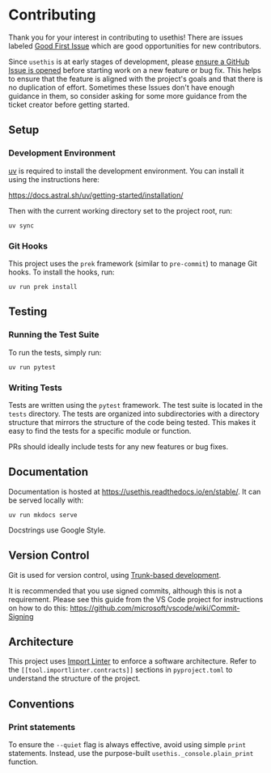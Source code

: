 # Contributing

Thank you for your interest in contributing to usethis! There are issues labeled
[Good First Issue](https://github.com/usethis-python/usethis-python/issues?q=is%3Aissue%20state%3Aopen%20label%3A%22good%20first%20issue%22)
which are good opportunities for new contributors.

Since `usethis` is at early stages of development, please
[ensure a GitHub Issue is opened](https://github.com/usethis-python/usethis-python/issues)
before starting work on a new feature or bug fix. This helps to ensure that the
feature is aligned with the project's goals and that there is no duplication of effort. Sometimes these Issues don't have enough guidance in them, so consider asking for some more guidance from the ticket creator before getting started.

## Setup

### Development Environment

[uv](https://github.com/astral-sh/uv) is required to install the development
environment. You can install it using the instructions here:

<https://docs.astral.sh/uv/getting-started/installation/>

Then with the current working directory set to the project root, run:

```shell
uv sync
```

### Git Hooks

This project uses the `prek` framework (similar to `pre-commit`) to manage Git hooks. To install the hooks,
run:

```shell
uv run prek install
```

## Testing

### Running the Test Suite

To run the tests, simply run:

```shell
uv run pytest
```

### Writing Tests

Tests are written using the `pytest` framework. The test suite is located in the
`tests` directory. The tests are organized into subdirectories with a directory
structure that mirrors the structure of the code being tested. This makes it easy
to find the tests for a specific module or function.

PRs should ideally include tests for any new features or bug fixes.

## Documentation

Documentation is hosted at <https://usethis.readthedocs.io/en/stable/>. It can be served
locally with:

```shell
uv run mkdocs serve
```

Docstrings use Google Style.

## Version Control

Git is used for version control, using
[Trunk-based development](https://trunkbaseddevelopment.com/).

It is recommended that you use signed commits, although this is not a requirement.
Please see this guide from the VS Code project for instructions on how to do this:
<https://github.com/microsoft/vscode/wiki/Commit-Signing>

## Architecture

This project uses [Import Linter](https://import-linter.readthedocs.io/en/stable/) to
enforce a software architecture. Refer to the `[[tool.importlinter.contracts]]` sections
in `pyproject.toml` to understand the structure of the project.

## Conventions

### Print statements

To ensure the `--quiet` flag is always effective, avoid using simple `print` statements.
Instead, use the purpose-built `usethis._console.plain_print` function.
